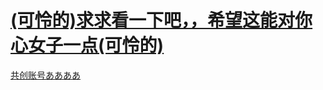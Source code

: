 # [(可怜的)求求看一下吧，，希望这能对你心女子一点(可怜的)](https://github.com/2fand/CSharp_Unity_GameScript/tree/main/nikki)
[共创账号ああああ](https://www.ccw.site/student/62613eabf77fd75482f41571)
